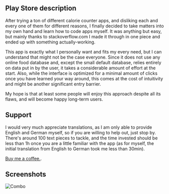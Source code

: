 ## Play Store description

After trying a ton of different calorie counter apps, and disliking each and every one of them for different reasons, I finally decided to take matters into my own hand and learn how to code apps myself. It was anything but easy, but mainly thanks to stackoverflow.com I made it through in one piece and ended up with something actually-working.

This app is exactly what I personally want and fits my every need, but I can understand that might not be the case everyone. Since it does not use any online food database and, except the small default database, relies entirely on data put in by the user, it takes a considerable amount of effort at the start. Also, while the interface is optimized for a minimal amount of clicks once you have learned your way around, this comes at the cost of intuitivity and might be another significant entry barrier.

My hope is that at least some people will enjoy this approach despite all its flaws, and will become happy long-term users.

## Support

I would very much appreciate translations, as I am only able to provide English and German myself, so if you are willing to help out, just stop by. There's around 100 text pieces to tackle, and the time invested should be less than 1h once you are a little familiar with the app (as for myself, the initial translation from English to German took me less than 30min).

[Buy me a coffee.](https://www.buymeacoffee.com/makstuff).

## Screenshots

![Combo](https://github.com/Makstuff/MinimalistCalorieCounter/assets/57408125/48908d2c-10d4-4b01-91a2-13dba96b1026)
